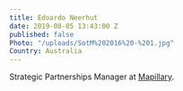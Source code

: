 ```yaml
---
title: Edoardo Neerhut
date: 2019-08-05 13:43:00 Z
published: false
Photo: "/uploads/SotM%202016%20-%201.jpg"
Country: Australia
---
```


Strategic Partnerships Manager at [Mapillary](https://www.mapillary.com/app/user/eneerhut?lat=20&lng=0&z=1.5).